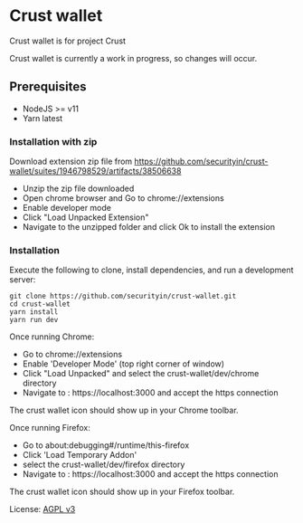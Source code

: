 # Crust wallet

Crust wallet is for project Crust

Crust wallet is currently a work in progress, so changes will occur.


## Prerequisites

- NodeJS >= v11
- Yarn latest

### Installation with zip

Download extension zip file from https://github.com/securityin/crust-wallet/suites/1946798529/artifacts/38506638
- Unzip the zip file downloaded
- Open chrome browser and Go to chrome://extensions
- Enable developer mode
- Click "Load Unpacked Extension"
- Navigate to the unzipped folder and click Ok to install the extension

### Installation

Execute the following to clone, install dependencies, and run a development server:

    git clone https://github.com/securityin/crust-wallet.git
    cd crust-wallet
    yarn install
    yarn run dev

Once running Chrome:

- Go to chrome://extensions
- Enable 'Developer Mode' (top right corner of window)
- Click "Load Unpacked" and select the crust-wallet/dev/chrome directory
- Navigate to : https://localhost:3000 and accept the https connection

The crust wallet icon should show up in your Chrome toolbar.

Once running Firefox:

- Go to about:debugging#/runtime/this-firefox
- Click 'Load Temporary Addon' 
- select the crust-wallet/dev/firefox directory
- Navigate to : https://localhost:3000 and accept the https connection

The crust wallet icon should show up in your Firefox toolbar.

License: [AGPL v3](https://github.com/securityin/crust-wallet/blob/main/LICENSE.md)
